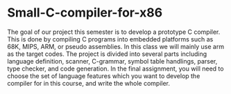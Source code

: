 # Small-C-compiler-for-x86
The goal of our project this semester is to develop a prototype C compiler. This is
done by compiling C programs into embedded platforms such as 68K, MIPS, ARM,
or pseudo assemblies. In this class we will mainly use arm as the target codes. The
project is divided into several parts including language definition, scanner,
C-grammar, symbol table handlings, parser, type checker, and code generation. In the
final assignment, you will need to choose the set of language features which you want
to develop the compiler for in this course, and write the whole compiler.
